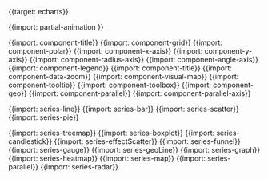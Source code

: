 {{target: echarts}}

{{import: partial-animation }}

{{import: component-title}}
{{import: component-grid}}
{{import: component-polar}}
{{import: component-x-axis}}
{{import: component-y-axis}}
{{import: component-radius-axis}}
{{import: component-angle-axis}}
{{import: component-legend}}
{{import: component-title}}
{{import: component-data-zoom}}
{{import: component-visual-map}}
{{import: component-tooltip}}
{{import: component-toolbox}}
{{import: component-geo}}
{{import: component-parallel}}
{{import: component-parallel-axis}}


{{import: series-line}}
{{import: series-bar}}
{{import: series-scatter}}
{{import: series-pie}}

{{import: series-treemap}}
{{import: series-boxplot}}
{{import: series-candlestick}}
{{import: series-effectScatter}}
{{import: series-funnel}}
{{import: series-gauge}}
{{import: series-geoLine}}
{{import: series-graph}}
{{import: series-heatmap}}
{{import: series-map}}
{{import: series-parallel}}
{{import: series-radar}}